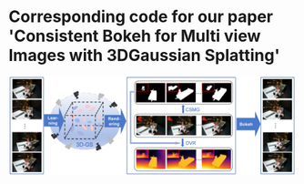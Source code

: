 # Corresponding code for our paper 'Consistent Bokeh for Multi view Images with 3DGaussian Splatting'

![img](overview.jpg)
